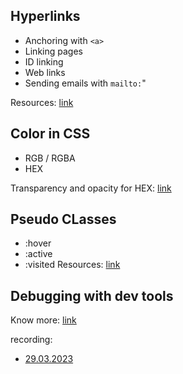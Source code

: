## Hyperlinks
- Anchoring with `<a>`
- Linking pages
- ID linking
- Web links
- Sending emails with `mailto:`"

Resources: [link](https://developer.mozilla.org/en-US/docs/Web/HTML/Element/a)

## Color in CSS
- RGB / RGBA
- HEX

Transparency and opacity for HEX: [link](https://gist.github.com/lopspower/03fb1cc0ac9f32ef38f4)

## Pseudo CLasses
- :hover
- :active
- :visited
Resources: [link](https://developer.mozilla.org/en-US/docs/Web/CSS/Pseudo-classes)

## Debugging with dev tools
Know more: [link](https://developers.google.com/web/tools/chrome-devtools/css/reference)

recording:
- [29.03.2023]()

